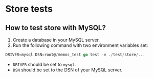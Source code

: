 # Store tests

## How to test store with MySQL?

1. Create a database in your MySQL server.
2. Run the following command with two environment variables set:

```go
DRIVER=mysql DSN=root@/memos_test go test -v ./test/store/...
```

- `DRIVER` should be set to `mysql`.
- `DSN` should be set to the DSN of your MySQL server.
